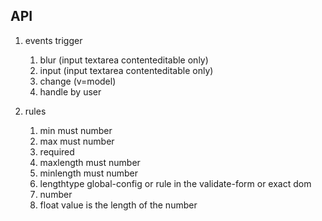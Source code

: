 ## API

1. events trigger
    1. blur (input textarea contenteditable only)
    2. input (input textarea contenteditable only)
    3. change (v=model)
    4. handle by user

2. rules
    1. min must number
    2. max must number
    3. required
    4. maxlength must number
    5. minlength must number
    6. lengthtype global-config or rule in the validate-form or exact dom
    7. number
    8. float value is the length of the number
